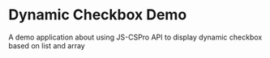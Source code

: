 # Dynamic Checkbox Demo
 A demo application about using JS-CSPro API to display dynamic checkbox based on list and array
